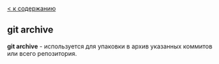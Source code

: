 [< к содержанию](./readme.md)

## git archive

**git archive** - используется для упаковки в архив указанных коммитов или всего репозитория.
